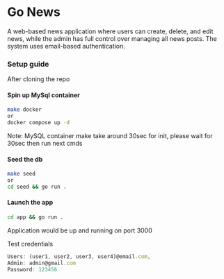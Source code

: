 # Go News

A web-based news application where users can create, delete, and edit news, while the admin has full control over managing all news posts. The system uses email-based authentication.

### Setup guide

After cloning the repo
#### Spin up MySql container

```sh
make docker
or
docker compose up -d
```
Note: MySQL container make take around 30sec for init, please wait for 30sec then run next cmds

#### Seed the db
```sh
make seed 
or
cd seed && go run .
```

#### Launch the app
```sh
cd app && go run .
```

Application would be up and running on port 3000

Test credentials

```js
Users: (user1, user2, user3, user4)@email.com,
Admin: admin@gmail.com 
Password: 123456
```
